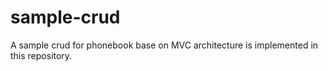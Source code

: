 # sample-crud
 A sample crud for phonebook base on MVC architecture is implemented in this repository. 
